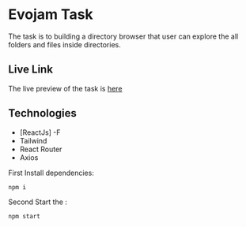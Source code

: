 # Evojam Task

The task is to building a directory browser that user can explore the all folders and files inside directories.

## Live Link

The live preview of the task is [here](https://evojam.netlify.app)

## Technologies

- [ReactJs] -F
- Tailwind
- React Router
- Axios

First Install dependencies:

```sh
npm i
```

Second Start the :

```sh
npm start
```
